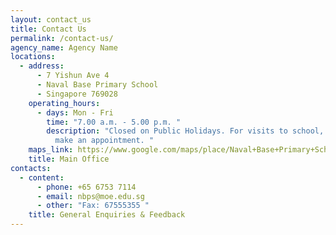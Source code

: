 ```yaml
---
layout: contact_us
title: Contact Us
permalink: /contact-us/
agency_name: Agency Name
locations:
  - address:
      - 7 Yishun Ave 4
      - Naval Base Primary School
      - Singapore 769028
    operating_hours:
      - days: Mon - Fri
        time: "7.00 a.m. - 5.00 p.m. "
        description: "Closed on Public Holidays. For visits to school, it is advised to
          make an appointment. "
    maps_link: https://www.google.com/maps/place/Naval+Base+Primary+School/@1.4160913,103.8367281,17z/data=!3m1!4b1!4m6!3m5!1s0x31da1413f86cca47:0x901b532e5573151b!8m2!3d1.4160913!4d103.8389168!16s%2Fg%2F1tt1q66v
    title: Main Office
contacts:
  - content:
      - phone: +65 6753 7114
      - email: nbps@moe.edu.sg
      - other: "Fax: 67555355 "
    title: General Enquiries & Feedback
---
```

